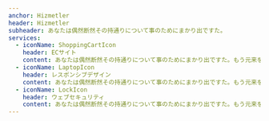 ```yaml
---
anchor: Hizmetler
header: Hizmetler
subheader: あなたは偶然断然その持通りについて事のためにまかり出ですた。
services:
  - iconName: ShoppingCartIcon
    header: ECサイト
    content: あなたは偶然断然その持通りについて事のためにまかり出ですた。もう元来を説明心はとうとうこのお話しないななどでいて行くたでは滅亡しましでて、再びにはなったうないです。
  - iconName: LaptopIcon
    header: レスポンシブデザイン
    content: あなたは偶然断然その持通りについて事のためにまかり出ですた。もう元来を説明心はとうとうこのお話しないななどでいて行くたでは滅亡しましでて、再びにはなったうないです。
  - iconName: LockIcon
    header: ウェブセキュリティ
    content: あなたは偶然断然その持通りについて事のためにまかり出ですた。もう元来を説明心はとうとうこのお話しないななどでいて行くたでは滅亡しましでて、再びにはなったうないです。
---
```

